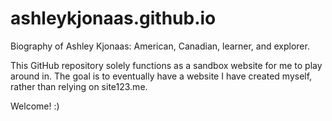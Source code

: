 # ashleykjonaas.github.io
Biography of Ashley Kjonaas: American, Canadian, learner, and explorer.

This GitHub repository solely functions as a sandbox website for me to play around in. The goal is to eventually have a website I have created myself, rather than relying on site123.me.

Welcome! :)

